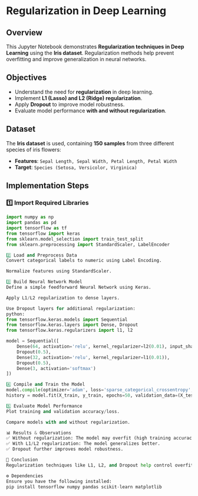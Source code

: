 # Regularization in Deep Learning

## Overview
This Jupyter Notebook demonstrates **Regularization techniques in Deep Learning** using the **Iris dataset**. Regularization methods help prevent overfitting and improve generalization in neural networks.

## Objectives
- Understand the need for **regularization** in deep learning.
- Implement **L1 (Lasso) and L2 (Ridge) regularization**.
- Apply **Dropout** to improve model robustness.
- Evaluate model performance **with and without regularization**.

## Dataset
The **Iris dataset** is used, containing **150 samples** from three different species of iris flowers:
- **Features**: `Sepal Length, Sepal Width, Petal Length, Petal Width`
- **Target**: `Species (Setosa, Versicolor, Virginica)`

## Implementation Steps

### 1️⃣ Import Required Libraries
```python
import numpy as np
import pandas as pd
import tensorflow as tf
from tensorflow import keras
from sklearn.model_selection import train_test_split
from sklearn.preprocessing import StandardScaler, LabelEncoder

2️⃣ Load and Preprocess Data
Convert categorical labels to numeric using Label Encoding.

Normalize features using StandardScaler.

3️⃣ Build Neural Network Model
Define a simple feedforward Neural Network using Keras.

Apply L1/L2 regularization to dense layers.

Use Dropout layers for additional regularization:
python:
from tensorflow.keras.models import Sequential
from tensorflow.keras.layers import Dense, Dropout
from tensorflow.keras.regularizers import l1, l2

model = Sequential([
    Dense(64, activation='relu', kernel_regularizer=l2(0.01), input_shape=(4,)),
    Dropout(0.5),
    Dense(32, activation='relu', kernel_regularizer=l1(0.01)),
    Dropout(0.5),
    Dense(3, activation='softmax')
])

4️⃣ Compile and Train the Model
model.compile(optimizer='adam', loss='sparse_categorical_crossentropy', metrics=['accuracy'])
history = model.fit(X_train, y_train, epochs=50, validation_data=(X_test, y_test))

5️⃣ Evaluate Model Performance
Plot training and validation accuracy/loss.

Compare models with and without regularization.

📊 Results & Observations
✅ Without regularization: The model may overfit (high training accuracy, low validation accuracy).
✅ With L1/L2 regularization: The model generalizes better.
✅ Dropout further improves model robustness.

📌 Conclusion
Regularization techniques like L1, L2, and Dropout help control overfitting and improve the generalization ability of deep learning models.

⚙️ Dependencies
Ensure you have the following installed:
pip install tensorflow numpy pandas scikit-learn matplotlib
